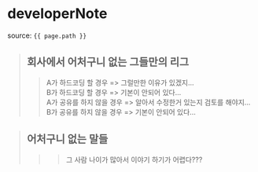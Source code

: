 # developerNote

source: `{{ page.path }}`

> ## __회사에서 어처구니 없는 그들만의 리그__
>> A가 하드코딩 할 경우 => 그럴만한 이유가 있겠지...  
>> B가 하드코딩 할 경우 => 기본이 안되어 있다...  
>> A가 공유를 하지 않을 경우 => 알아서 수정한거 있는지 검토를 해야지...  
>> B가 공유를 하지 않을 경우 => 기본이 안되어 있다...

> ## __어처구니 없는 말들__
> >> 그 사람 나이가 많아서 이야기 하기가 어렵다???
